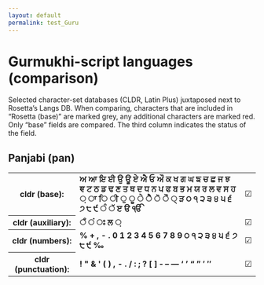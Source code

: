 ```yaml
---
layout: default
permalink: test_Guru
---
```


<h1>Gurmukhi-script languages (comparison)</h1>

<p>Selected character-set databases (CLDR, Latin Plus) juxtaposed next to Rosetta’s Langs DB. When comparing, characters that are included in “Rosetta (base)” are marked grey, any additional characters are marked red. Only “base” fields are compared. The third column indicates the status of the field.<p>

<h2>Panjabi (pan)</h2>

<table>
 <tr><th>cldr (base):</th><td><strong>ਅ</strong> <strong>ਆ</strong> <strong>ਇ</strong> <strong>ਈ</strong> <strong>ਉ</strong> <strong>ਊ</strong> <strong>ਏ</strong> <strong>ਐ</strong> <strong>ਓ</strong> <strong>ਔ</strong> <strong>ਕ</strong> <strong>ਖ</strong> <strong>ਗ</strong> <strong>ਘ</strong> <strong>ਙ</strong> <strong>ਚ</strong> <strong>ਛ</strong> <strong>ਜ</strong> <strong>ਝ</strong> <strong>ਞ</strong> <strong>ਟ</strong> <strong>ਠ</strong> <strong>ਡ</strong> <strong>ਢ</strong> <strong>ਣ</strong> <strong>ਤ</strong> <strong>ਥ</strong> <strong>ਦ</strong> <strong>ਧ</strong> <strong>ਨ</strong> <strong>ਪ</strong> <strong>ਫ</strong> <strong>ਬ</strong> <strong>ਭ</strong> <strong>ਮ</strong> <strong>ਯ</strong> <strong>ਰ</strong> <strong>ਲ</strong> <strong>ਵ</strong> <strong>ਸ</strong> <strong>ਹ</strong> <strong>਼</strong> <strong>ਾ</strong> <strong>ਿ</strong> <strong>ੀ</strong> <strong>ੁ</strong> <strong>ੂ</strong> <strong>ੇ</strong> <strong>ੈ</strong> <strong>ੋ</strong> <strong>ੌ</strong> <strong>੍</strong> <strong>ੜ</strong> <strong>੦</strong> <strong>੧</strong> <strong>੨</strong> <strong>੩</strong> <strong>੪</strong> <strong>੫</strong> <strong>੬</strong> <strong>੭</strong> <strong>੮</strong> <strong>੯</strong> <strong>ੰ</strong> <strong>ੱ</strong> <strong>ੲ</strong> <strong>ੳ</strong> <strong>ੴ</strong> </td><td>☑︎</td></tr>
<tr><th>cldr (auxiliary):</th><td><strong>ਁ</strong> <strong>ਂ</strong> <strong>ਃ</strong> <strong>ਲ</strong> <strong>਼</strong> <strong>‌</strong> <strong>‍</strong> </td><td>☑︎</td></tr>
<tr><th>cldr (numbers):</th><td><strong>%</strong> <strong>+</strong> <strong>,</strong> <strong>-</strong> <strong>.</strong> <strong>0</strong> <strong>1</strong> <strong>2</strong> <strong>3</strong> <strong>4</strong> <strong>5</strong> <strong>6</strong> <strong>7</strong> <strong>8</strong> <strong>9</strong> <strong>੦</strong> <strong>੧</strong> <strong>੨</strong> <strong>੩</strong> <strong>੪</strong> <strong>੫</strong> <strong>੬</strong> <strong>੭</strong> <strong>੮</strong> <strong>੯</strong> <strong>‰</strong> </td><td>☑︎</td></tr>
<tr><th>cldr (punctuation):</th><td><strong>!</strong> <strong>"</strong> <strong>&</strong> <strong>'</strong> <strong>(</strong> <strong>)</strong> <strong>,</strong> <strong>-</strong> <strong>.</strong> <strong>/</strong> <strong>:</strong> <strong>;</strong> <strong>?</strong> <strong>[</strong> <strong>]</strong> <strong>‐</strong> <strong>–</strong> <strong>—</strong> <strong>‘</strong> <strong>’</strong> <strong>“</strong> <strong>”</strong> <strong>′</strong> <strong>″</strong> </td><td>☑︎</td></tr>
 </table>

